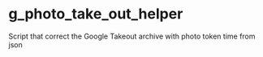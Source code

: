 # g_photo_take_out_helper
Script that correct the Google Takeout archive with photo token time from json
